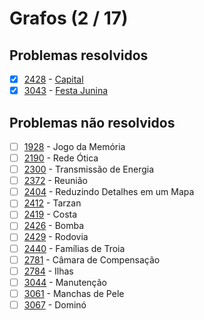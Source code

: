 # Grafos (2 / 17)



## Problemas resolvidos

  - [x]  [2428](https://www.beecrowd.com.br/judge/pt/problems/view/2428) - [Capital](https://github.com/potigol/uoj-potigol/blob/master/src/2400/2428.poti)
  - [x]  [3043](https://www.beecrowd.com.br/judge/pt/problems/view/3043) - [Festa Junina](https://github.com/potigol/uoj-potigol/blob/master/src/3000/3043.poti)

## Problemas não resolvidos

  - [ ]  [1928](https://www.beecrowd.com.br/judge/pt/problems/view/1928) - Jogo da Memória
  - [ ]  [2190](https://www.beecrowd.com.br/judge/pt/problems/view/2190) - Rede Ótica
  - [ ]  [2300](https://www.beecrowd.com.br/judge/pt/problems/view/2300) - Transmissão de Energia
  - [ ]  [2372](https://www.beecrowd.com.br/judge/pt/problems/view/2372) - Reunião
  - [ ]  [2404](https://www.beecrowd.com.br/judge/pt/problems/view/2404) - Reduzindo Detalhes em um Mapa
  - [ ]  [2412](https://www.beecrowd.com.br/judge/pt/problems/view/2412) - Tarzan
  - [ ]  [2419](https://www.beecrowd.com.br/judge/pt/problems/view/2419) - Costa
  - [ ]  [2426](https://www.beecrowd.com.br/judge/pt/problems/view/2426) - Bomba
  - [ ]  [2429](https://www.beecrowd.com.br/judge/pt/problems/view/2429) - Rodovia
  - [ ]  [2440](https://www.beecrowd.com.br/judge/pt/problems/view/2440) - Famílias de Troia
  - [ ]  [2781](https://www.beecrowd.com.br/judge/pt/problems/view/2781) - Câmara de Compensação
  - [ ]  [2784](https://www.beecrowd.com.br/judge/pt/problems/view/2784) - Ilhas
  - [ ]  [3044](https://www.beecrowd.com.br/judge/pt/problems/view/3044) - Manutenção
  - [ ]  [3061](https://www.beecrowd.com.br/judge/pt/problems/view/3061) - Manchas de Pele
  - [ ]  [3067](https://www.beecrowd.com.br/judge/pt/problems/view/3067) - Dominó